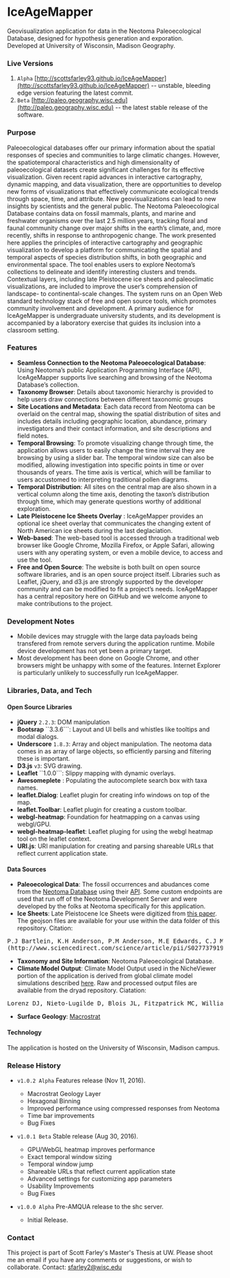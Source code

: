 # IceAgeMapper
Geovisualization application for data in the Neotoma Paleoecological Database, designed for hypothesis generation and exporation.  
Developed at University of Wisconsin, Madison Geography.  

### Live Versions
1.  ```Alpha``` [http://scottsfarley93.github.io/IceAgeMapper](http://scottsfarley93.github.io/IceAgeMapper) -- unstable, bleeding edge 
  version featuring the latest commit.
2.  ```Beta``` [http://paleo.geography.wisc.edu](http://paleo.geography.wisc.edu) -- the latest stable release of the software.

### Purpose
Paleoecological databases offer our primary information about the spatial responses of species and communities to large
climatic changes. However, the spatiotemporal characteristics and high dimensionality of paleoecological
datasets create significant challenges for its effective visualization. Given recent rapid advances in interactive cartography,
dynamic mapping, and data visualization, there are opportunities to develop new forms of visualizations that effectively
communicate ecological trends through space, time, and attribute. New geovisualizations can lead to new
insights by scientists and the general public. The Neotoma Paleoecological Database contains data on fossil mammals,
plants, and marine and freshwater organisms over the last 2.5 million years, tracking floral and faunal community change
over major shifts in the earth’s climate, and, more recently, shifts in response to anthropogenic change. The work presented
here applies the principles of interactive cartography and geographic visualization to develop a platform for communicating
the spatial and temporal aspects of species distribution shifts, in both geographic and environmental space. The
tool enables users to explore Neotoma’s collections to delineate and identify interesting clusters and trends. Contextual
layers, including late Pleistocene ice sheets and paleoclimatic visualizations, are included to improve the user’s comprehension
of landscape- to continental-scale changes. The system runs on an Open Web standard
technology stack of free and open source tools, which promotes community
involvement and development. A primary audience for IceAgeMapper is undergraduate
university students, and its development is accompanied by a laboratory exercise that
guides its inclusion into a classroom setting. 

### Features
- **Seamless Connection to the Neotoma Paleoecological Database**: Using Neotoma’s public Application Programming Interface (API), 
IceAgeMapper supports live
searching and browsing of the Neotoma Database’s collection.
- **Taxonomy Browser**: Details about taxonomic hierarchy is provided to help users draw connections between different
taxonomic groups
- **Site Locations and Metadata**: Each data record from Neotoma can be overlaid on the central map, showing the spatial
distribution of sites and includes details including geographic location, abundance, primary
investigators and their contact information, and site descriptions and field notes. 
- **Temporal Browsing**: To promote visualizing change through time, the application allows users to easily change the time
interval they are browsing by using a slider bar. The temporal window size can also be modified,
allowing investigation into specific points in time or over thousands of years. The time axis is
vertical, which will be familiar to users accustomed to interpreting traditional pollen diagrams.
- **Temporal Distribution**: All sites on the central map are also shown in a vertical column along the time axis, denoting the
taxon’s distribution through time, which may generate questions worthy of additional
exploration.
- **Late Pleistocene Ice Sheets Overlay** : IceAgeMapper provides an optional ice sheet overlay that communicates the changing extent of North American ice sheets during the last deglaciation.
- **Web-based**: The web-based tool is accessed through a traditional web browser like Google Chrome, Mozilla Firefox, or Apple Safari, allowing users with
any operating system, or even a mobile device, to access and use the tool. 
- **Free and Open Source**: The website is both built on open source software libraries, and is an open source project itself. Libraries such as Leaflet, jQuery, and d3.js
are strongly supported by the developer community and can be modified to fit a project’s needs. IceAgeMapper has a central repository here on
GitHub and we welcome anyone to make contributions to the project. 

### Development Notes
- Mobile devices may struggle with the large data payloads being transfered from remote servers during the application runtime.  Mobile device development has not yet been a primary target.  
- Most development has been done on Google Chrome, and other browsers might be unhappy with some of the features.  Internet Explorer is particularly unlikely to successfully run IceAgeMapper.


### Libraries, Data, and Tech
#### Open Source Libraries
- **jQuery** ```2.2.3```: DOM manipulation
- **Bootsrap** ``3.3.6```: Layout and UI bells and whistles like tooltips and modal dialogs.
- **Underscore** ```1.8.3```: Array and object manipulation.  The neotoma data comes in as array of large objects, so efficiently parsing and filtering these is important.
- **D3.js** ```v3```: SVG drawing.
- **Leaflet** ``1.0.0```: Slippy mapping with dynamic overlays.
- **Awesomeplete** : Populating the autocomplete search box with taxa names.
- **leaflet.Dialog**: Leaflet plugin for creating info windows on top of the map.
- **leaflet.Toolbar**: Leaflet plugin for creating a custom toolbar.
- **webgl-heatmap**: Foundation for heatmapping on a canvas using webgl/GPU.
- **webgl-heatmap-leaflet**: Leaflet pluging for using the webgl heatmap tool on the leaflet context.
- **URI.js**: URI manipulation for creating and parsing shareable URLs that reflect current application state.


#### Data Sources
- **Paleoecological Data**: The fossil occurrences and abudances come from the [Neotoma Database](http://neotomadb.org) using their [API](http://api.neotomadb.org). 
Some custom endpoints are used that run off of the Neotoma Development Server and were developed by the folks at Neotoma specifically for this application.
- **Ice Sheets**: Late Pleistocene Ice Sheets were digitized from [this paper](http://www.sciencedirect.com/science/article/pii/S0277379198000122). The geojson files are available for your use within the data folder of this repository. Citation:
<pre>
P.J Bartlein, K.H Anderson, P.M Anderson, M.E Edwards, C.J Mock, R.S Thompson, R.S Webb, T Webb III, C Whitlock, Paleoclimate simulations for North America over the past 21,000 years: features of the simulated climate and comparisons with paleoenvironmental data, Quaternary Science Reviews, Volume 17, Issues 6–7, 1 April 1998, Pages 549-585, ISSN 0277-3791, http://dx.doi.org/10.1016/S0277-3791(98)00012-2.
(http://www.sciencedirect.com/science/article/pii/S0277379198000122)
</pre>

- **Taxonomy and Site Information**: Neotoma Paleoecological Database.
- **Climate Model Output**: Climate Model Output used in the NicheViewer portion of the application is derived from global climate model simulations described [here](http://datadryad.org/resource/doi:10.5061/dryad.1597g).  Raw and processed output files are available from the dryad repository. Ciatation:
<pre>
Lorenz DJ, Nieto-Lugilde D, Blois JL, Fitzpatrick MC, Williams JW (2016) Downscaled and debiased climate simulations for North America from 21,000 years ago to 2100AD. Scientific Data 3: 160048. http://dx.doi.org/10.1038/sdata.2016.48
</pre>
- **Surface Geology**: [Macrostrat](https://macrostrat.org/)

#### Technology
The application is hosted on the University of Wisconsin, Madison campus.


### Release History
- ```v1.0.2 Alpha```  Features release (Nov 11, 2016).

  * Macrostrat Geology Layer
  * Hexagonal Binning
  * Improved performance using compressed responses from Neotoma
  * Time bar improvements
  * Bug Fixes

- ```v1.0.1 Beta```  Stable release (Aug 30, 2016).

  * GPU/WebGL heatmap improves performance
  * Exact temporal window sizing
  * Temporal window jump
  * Shareable URLs that reflect current application state
  * Advanced settings for customizing app parameters
  * Usability Improvements
  * Bug Fixes

- ```v1.0.0 Alpha``` Pre-AMQUA release to the shc server.  
  * Initial Release.

### Contact

This project is part of Scott Farley's Master's Thesis at UW.  Please shoot me an email if you have any comments or suggestions, or wish to collaborate.
Contact: sfarley2@wisc.edu 


